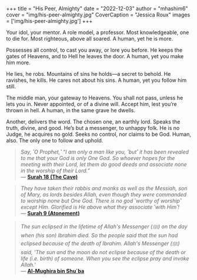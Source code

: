 +++
title = "His Peer, Almighty"
date = "2022-12-03"
author = "mhashim6"
cover = "img/his-peer-almighty.jpg"
CoverCaption = "Jessica Roux"
images = ['img/his-peer-almighty.jpg']
+++

Your idol, your mentor. A role model, a professor. Most knowledgeable, one to die for. Most righteous, above all soared. A human, yet he is more.

Possesses all control, to cast you away, or lore you before. He keeps the gates of Heavens, and to Hell he leaves the door. A human, yet you make him more.

He lies, he robs. Mountains of sins he holds—a secret to behold. He ravishes, he kills. He cares not about his sins. A human, yet you follow him still.

The middle man, your gateway to Heavens. You shall not pass, unless he lets you in. Never appointed, or of a divine will. Accept him, lest you’re thrown in hell. A human, in the same grave he dwells.

Another, delivers the word. The chosen one, an earthly lord. Speaks the truth, divine, and good. He’s but a messenger, to unhappy folk. He is no Judge, he acquires no gold. Seeks no control, nor claims to be God. Human, also. The only one to follow and uphold.

> _Say, ˹O Prophet,˺ “I am only a man like you, ˹but˺ it has been revealed to me that your God is only One God. So whoever hopes for the meeting with their Lord, let them do good deeds and associate none in the worship of their Lord.”_ \
> — **[Surah 18 (The Cave)](https://quran.com/18/110)**

> _They have taken their rabbis and monks as well as the Messiah, son of Mary, as lords besides Allah, even though they were commanded to worship none but One God. There is no god ˹worthy of worship˺ except Him. Glorified is He above what they associate ˹with Him˺!_ \
> — **[Surah 9 (Atonement)](https://quran.com/9/31)**

> _The sun eclipsed in the lifetime of Allah's Messenger (ﷺ) on the day when (his son) Ibrahim died. So the people said that the sun had eclipsed because of the death of Ibrahim. Allah's Messenger (ﷺ) said, 'The sun and the moon do not eclipse because of the death or life (i.e. birth) of someone. When you see the eclipse pray and invoke Allah.'_ \
> — **[Al-Mughira bin Shu`ba](https://sunnah.com/bukhari:1043)**

